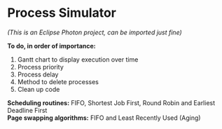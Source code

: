 # Process Simulator

*(This is an Eclipse Photon project, can be imported just fine)*

__To do, in order of importance:__
  1. Gantt chart to display execution over time
  2. Process priority
  3. Process delay
  4. Method to delete processes
  5. Clean up code

__Scheduling routines:__ FIFO, Shortest Job First, Round Robin and Earliest Deadline First  
__Page swapping algorithms:__ FIFO and Least Recently Used (Aging)